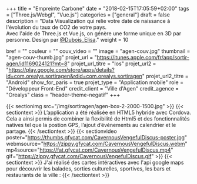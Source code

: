 +++
title = "Empreinte Carbone"
date = "2018-02-15T17:05:59+02:00"
tags = ["Three.js/Webgl", "Vue.js"]
categories = ["general"]
draft = false
description = "Data Visualization qui relie votre date de naissance à l'évolution du taux de CO2 de votre pays. <br> Avec l'aide de Three.js et Vue.js, on génère une forme unique en 3D par personne. Design par <a class='link-externe' href='https://dribbble.com/Shojii' target='_blank'>@Dubois_Elisa</a>."
weight = 10

bref = ""
couleur = ""
couv_video = ""
image = "agen-couv.jpg"
thumbnail = "agen-couv-thumb.jpg"
projet_url = "https://itunes.apple.com/fr/app/sortir-agen/id1169024121?mt=8"
projet_url_titre = "Ios"
projet_url2 = "https://play.google.com/store/apps/details?id=com.orealys.sortiragen&rdid=com.orealys.sortiragen"
projet_url2_titre = "Android"
show_for_paris = true
projet_type = "Application mobile"
role = "Développeur Front-End"
credit_client = "Ville d'Agen"
credit_agence = "Orealys"
class = "header-theme-negatif"
+++
 
{{< sectionimg src="/img/sortiragen/agen-box-2-2000-1500.jpg" >}}
{{< sectiontext >}}
    L’application a été réalisée en HTML5 hybride avec Cordova. Cela a ainsi permis de combiner la flexibilité de Html5 et des fonctionnalités natives tel que la postion GPS, l’ajout d’événements au calendrier et le partage.
{{< /sectiontext >}}
{{< sectionvideo poster="https://thumbs.gfycat.com/CavernousVengefulDiscus-poster.jpg" webmsource="https://zippy.gfycat.com/CavernousVengefulDiscus.webm" mp4source="https://fat.gfycat.com/CavernousVengefulDiscus.mp4" gif="https://zippy.gfycat.com/CavernousVengefulDiscus.gif" >}}
{{< sectiontext >}}
   J'ai réalisé des cartes intéractives avec l'api google maps pour découvrir les balades, sorties culturelles, sportives, les bars et restaurants de la ville :
{{< /sectiontext >}}
<section class="section container">
    <div class="row">
        <div class="col-sm-6">
            <img src="/img/sortiragen/SortirAgen_balades.jpg" alt="" class="img-fluid" />
        </div><!-- /.col-6 -->
        <div class="col-sm-6">
            <img src="/img/sortiragen/SortirAgen_balades-detail.jpg" alt="" class="img-fluid" />
        </div><!-- /.col-6 -->
    </div><!-- /.row -->
</section>